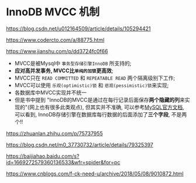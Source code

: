 # InnoDB MVCC 机制

https://blog.csdn.net/u012164509/article/details/105294421

https://www.codercto.com/a/88775.html

https://www.jianshu.com/p/dd3724fc0f66

*   MVCC是被Mysql中 `事务型存储引擎InnoDB` 所支持的;
*   **应对高并发事务, MVCC比`单纯的加锁`更高效**;
*   MVCC只在 `READ COMMITTED` 和 `REPEATABLE READ` 两个隔离级别下工作;
*   MVCC可以使用 `乐观(optimistic)锁` 和 `悲观(pessimistic)锁`来实现;
*   各数据库中MVCC实现并不统一
*   但是书中提到 "InnoDB的MVCC是通过在每行记录后面保存**两个隐藏的列**来实现的"(网上也有很多此类观点), 但其实并不准确, 可以参考[MySQL官方文档](https://dev.mysql.com/doc/refman/5.7/en/innodb-multi-versioning.html), 可以看到, InnoDB存储引擎在数据库每行数据的后面添加了**三个字段**, 不是两个!!


https://zhuanlan.zhihu.com/p/75737955


https://blog.csdn.net/m0_37730732/article/details/79325397

https://baijiahao.baidu.com/s?id=1669272579360136533&wfr=spider&for=pc

https://www.cnblogs.com/f-ck-need-u/archive/2018/05/08/9010872.html
